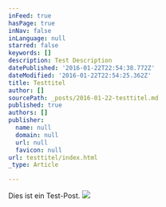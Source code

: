 ```yaml
---
inFeed: true
hasPage: true
inNav: false
inLanguage: null
starred: false
keywords: []
description: Test Description
datePublished: '2016-01-22T22:54:38.772Z'
dateModified: '2016-01-22T22:54:25.362Z'
title: Testtitel
author: []
sourcePath: _posts/2016-01-22-testtitel.md
published: true
authors: []
publisher:
  name: null
  domain: null
  url: null
  favicon: null
url: testtitel/index.html
_type: Article

---
```

Dies ist ein Test-Post.
![](https://the-grid-user-content.s3-us-west-2.amazonaws.com/57fb9cf4-361b-42da-9271-462074135318.png)